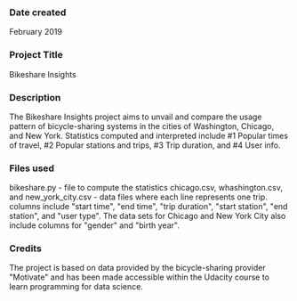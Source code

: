 ### Date created
February 2019

### Project Title
Bikeshare Insights

### Description
The Bikeshare Insights project aims to unvail and compare the usage pattern of bicycle-sharing systems in the cities of Washington, Chicago, and New York. Statistics computed and interpreted include #1 Popular times of travel, #2 Popular stations and trips, #3 Trip duration, and #4 User info.  

### Files used
bikeshare.py - file to compute the statistics
chicago.csv, whashington.csv, and new_york_city.csv - data files where each line represents one trip. columns include "start time", "end time", "trip duration", "start station", "end station", and "user type". The data sets for Chicago and New York City also include columns for "gender" and "birth year".

### Credits
The project is based on data provided by the bicycle-sharing provider "Motivate" and has been made accessible within the Udacity course to learn programming for data science. 
